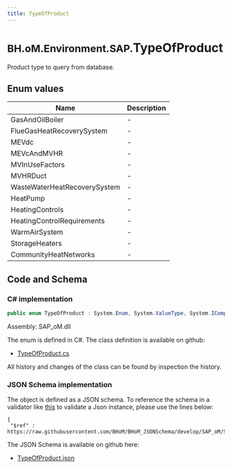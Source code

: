 ```yaml
---
title: TypeOfProduct
---
```


# <small>BH.oM.Environment.SAP.</small>**TypeOfProduct**

Product type to query from database.

## Enum values

| Name            | Description                                                    |
|-----------------|----------------------------------------------------------------|
| GasAndOilBoiler |  -  |
| FlueGasHeatRecoverySystem |  -  |
| MEVdc |  -  |
| MEVcAndMVHR |  -  |
| MVInUseFactors |  -  |
| MVHRDuct |  -  |
| WasteWaterHeatRecoverySystem |  -  |
| HeatPump |  -  |
| HeatingControls |  -  |
| HeatingControlRequirements |  -  |
| WarmAirSystem |  -  |
| StorageHeaters |  -  |
| CommunityHeatNetworks |  -  |


## Code and Schema

### C# implementation

``` C# title="C#"
public enum TypeOfProduct : System.Enum, System.ValueType, System.IComparable, System.ISpanFormattable, System.IFormattable, System.IConvertible
```

Assembly: SAP_oM.dll

The enum is defined in C#. The class definition is available on github:

- [TypeOfProduct.cs](https://github.com/BHoM/SAP_Toolkit/blob/develop/SAP_oM/Enums\TypeOfProduct.cs)

All history and changes of the class can be found by inspection the history.
### JSON Schema implementation

The object is defined as a JSON schema. To reference the schema in a validator like [this](https://www.jsonschemavalidator.net/) to validate a Json instance, please use the lines below:

``` { .json .copy .select } title="JSON Schema"
{
 "$ref" : https://raw.githubusercontent.com/BHoM/BHoM_JSONSchema/develop/SAP_oM/SAP/TypeOfProduct.json}
```

The JSON Schema is available on github here:

- [TypeOfProduct.json](https://github.com/BHoM/BHoM_JSONSchema/blob/develop/SAP_oM/SAP/TypeOfProduct.json)
